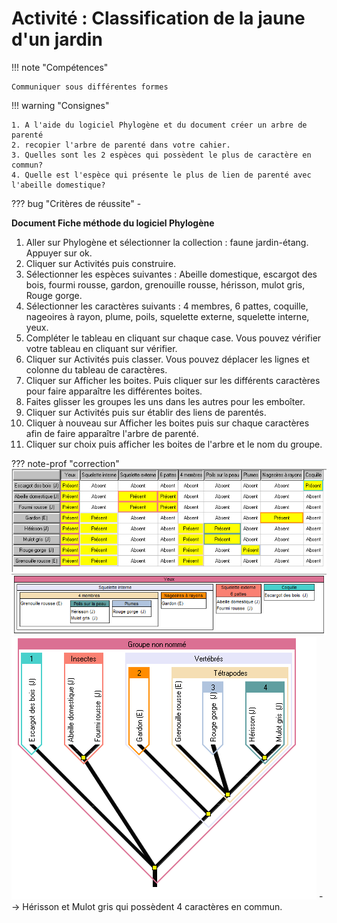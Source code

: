 # Activité : Classification de la jaune d'un jardin

!!! note "Compétences"

    Communiquer sous différentes formes  

!!! warning "Consignes"

    1. A l'aide du logiciel Phylogène et du document créer un arbre de parenté
    2. recopier l'arbre de parenté dans votre cahier.
    3. Quelles sont les 2 espèces qui possèdent le plus de caractère en commun?
    4. Quelle est l'espèce qui présente le plus de lien de parenté avec l'abeille domestique?

    
??? bug "Critères de réussite"
    - 

**Document Fiche méthode du logiciel Phylogène**

1. Aller sur Phylogène et sélectionner la collection : faune jardin-étang. Appuyer sur ok.
2. Cliquer sur Activités puis construire.
3. Sélectionner les espèces suivantes : Abeille domestique, escargot des bois, fourmi rousse, gardon, grenouille rousse, hérisson, mulot gris, Rouge gorge.
4. Sélectionner les caractères suivants : 4 membres, 6 pattes, coquille, nageoires à rayon, plume, poils, squelette externe, squelette interne, yeux.
5. Compléter le tableau en cliquant sur chaque case. Vous pouvez vérifier votre tableau en cliquant sur vérifier.
6. Cliquer sur Activités puis classer. Vous pouvez déplacer les lignes et colonne du tableau de caractères.
7. Cliquer sur Afficher les boites. Puis cliquer sur les différents caractères pour faire apparaître les différentes boites.
8. Faites glisser les groupes les uns dans les autres pour les emboîter.
9. Cliquer sur Activités puis sur établir des liens de parentés.
10. Cliquer à nouveau sur Afficher les boites puis sur chaque caractères afin de faire apparaître l'arbre de parenté.
11. Cliquer sur choix puis afficher les boites de l'arbre et  le nom du groupe.



??? note-prof "correction"
    ![](pictures/correctionPhylogeneJardin1.png)
    ![](pictures/correctionPhylogeneJardin2.png)
    ![](pictures/correctionPhylogeneJardin3.png)
     --> Hérisson et Mulot gris qui possèdent 4 caractères en commun.
